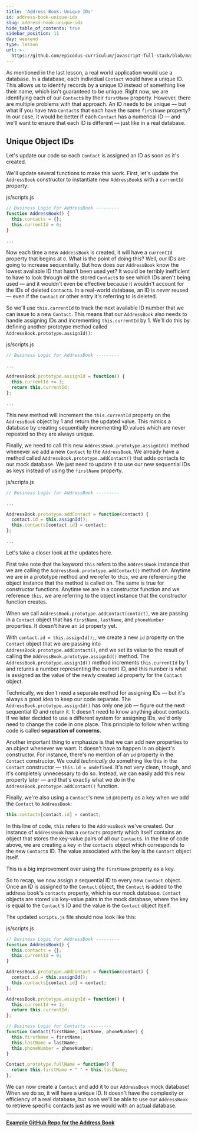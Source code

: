 ```yaml
---
title: 'Address Book: Unique IDs'
id: address-book-unique-ids
slug: address-book-unique-ids
hide_table_of_contents: true
sidebar_position: 11
day: weekend
type: lesson
url: >-
  https://github.com/epicodus-curriculum/javascript-full-stack/blob/main/0j_address_book_unique_ids.md
---
```


As mentioned in the last lesson, a real world application would use a database. In a database, each individual `Contact` would have a unique ID. This allows us to identify records by a unique ID instead of something like their name, which isn't guaranteed to be unique. Right now, we are identifying each of our `Contact`s by their `firstName` property. However, there are multiple problems with that approach. An ID needs to be unique — but what if you have two `Contact`s that each have the same `firstName` property? In our case, it would be better if each `Contact` has a numerical ID — and we'll want to ensure that each ID is different — just like in a real database.

## Unique Object IDs

Let's update our code so each `Contact` is assigned an ID as soon as it's created.

We'll update several functions to make this work. First, let's update the `AddressBook` constructor to instantiate new `AddressBook`s with a `currentId` property:

<div class="filename">js/scripts.js</div>

```javascript
// Business Logic for AddressBook ---------
function AddressBook() {
  this.contacts = {};
  this.currentId = 0;
}

...
```

Now each time a new `AddressBook` is created, it will have a `currentId` property that begins at `0`. What is the point of doing this? Well, our IDs are going to increase sequentially. But how does our `AddressBook` know the lowest available ID that hasn't been used yet? It would be terribly inefficient to have to look through _all_ the stored `Contact`s to see which IDs aren't being used — and it wouldn't even be effective because it wouldn't account for the IDs of deleted `Contact`s. In a real-world database, an ID is _never_ reused — even if the `Contact` or other entry it's referring to is deleted.

So we'll use `this.currentId` to track the next available ID number that we can issue to a new `Contact`. This means that our `AddressBook` also needs to handle assigning IDs and incrementing `this.currentId` by 1. We'll do this by defining another prototype method called `AddressBook.prototype.assignId()`:

<div class="filename">js/scripts.js</div>

```javascript
// Business Logic for AddressBook ---------

...

AddressBook.prototype.assignId = function() {
  this.currentId += 1;
  return this.currentId;
};

...
```

This new method will increment the `this.currentId` property on the `AddressBook` object by 1 and return the updated value. This mimics a database by creating sequentially incrementing ID values which are never repeated so they are always unique.

Finally, we need to call this new `AddressBook.prototype.assignId()` method whenever we add a new `Contact` to the `AddressBook`. We already have a method called `AddressBook.prototype.addContact()` that adds contacts to our mock database. We just need to update it to use our new sequential IDs as keys instead of using the `firstName` property.

<div class="filename">js/scripts.js</div>

```javascript
// Business Logic for AddressBook ---------

...

AddressBook.prototype.addContact = function(contact) {
  contact.id = this.assignId();
  this.contacts[contact.id] = contact;
};

...
```

Let's take a closer look at the updates here.

First take note that the keyword `this` refers to the `AddressBook` instance that we are calling the `AddressBook.prototype.addContact()` method on. Anytime we are in a prototype method and we refer to `this`, we are referencing the object instance that the method is called on. The same is true for constructor functions. Anytime we are in a constructor function and we reference `this`, we are referring to the object instance that the constructor function creates.  

When we call `AddressBook.prototype.addContact(contact)`, we are passing in a `Contact` object that has `firstName`, `lastName`, and `phoneNumber` properties. It doesn't have an `id` property yet.

With `contact.id = this.assignId();`, we create a new `id` property on the `Contact` object that we are passing into `AddressBook.prototype.addContact()`, and we set its value to the result of calling the `AddressBook.prototype.assignId()` method. The `AddressBook.prototype.assignId()` method increments `this.currentId` by 1 and returns a number representing the current ID, and this number is what is assigned as the value of the newly created `id` property for the `Contact` object.

Technically, we don't need a separate method for assigning IDs — but it's always a good idea to keep our code separate. The `AddressBook.prototype.assignId()` has only one job — figure out the next sequential ID and return it. It doesn't need to know anything about contacts. If we later decided to use a different system for assigning IDs, we'd only need to change the code in one place. This principle to follow when writing code is called **separation of concerns**.

Another important thing to emphasize is that we can add new properties to an object whenever we want. It doesn't have to happen in an object's constructor. For instance, there's no mention of an `id` property in the `Contact` constructor. We could _technically_ do something like this in the `Contact` constructor — `this.id = undefined`. It's not very clean, though, and it's completely unnecessary to do so. Instead, we can easily add this new property later — and that's exactly what we do in the `AddressBook.prototype.addContact()` function.

Finally, we're also using a `Contact`'s new `id` property as a key when we add the `Contact` to `AddressBook`:

```js
this.contacts[contact.id] = contact;
```

In this line of code, `this` refers to the `AddressBook` we've created. Our instance of `AddressBook` has a `contacts` property which itself contains an object that stores the key-value pairs of all our `Contact`s. In the line of code above, we are creating a key in the `contacts` object which corresponds to the new `Contact`s ID. The value associated with the key is the `Contact` object itself.

This is a big improvement over using the `firstName` property as a key.

So to recap, we now assign a sequential ID to every new `Contact` object. Once an ID is assigned to the `Contact` object, the `Contact` is added to the address book's `contacts` property, which is our mock database. `Contact` objects are stored via key-value pairs in the mock database, where the key is equal to the `Contact`'s ID and the value is the `Contact` object itself.

The updated `scripts.js` file should now look like this:

<div class="filename">js/scripts.js</div>

```javascript
// Business Logic for AddressBook ---------
function AddressBook() {
  this.contacts = {};
  this.currentId = 0;
}

AddressBook.prototype.addContact = function(contact) {
  contact.id = this.assignId();
  this.contacts[contact.id] = contact;
};

AddressBook.prototype.assignId = function() {
  this.currentId += 1;
  return this.currentId;
};

// Business Logic for Contacts ---------
function Contact(firstName, lastName, phoneNumber) {
  this.firstName = firstName;
  this.lastName = lastName;
  this.phoneNumber = phoneNumber;
}

Contact.prototype.fullName = function() {
  return this.firstName + " " + this.lastName;
};
```

We can now create a `Contact` and add it to our `AddressBook` mock database! When we do so, it will have a unique ID. It doesn't have the complexity or efficiency of a real database, but soon we'll be able to use our `AddressBook` to retrieve specific contacts just as we would with an actual database.

---

**[<i class="glyphicon glyphicon-folder-open"></i>  Example GitHub Repo for the Address Book](https://github.com/epicodus-lessons/oop-address-book-v2/tree/3_unique_ids)**
